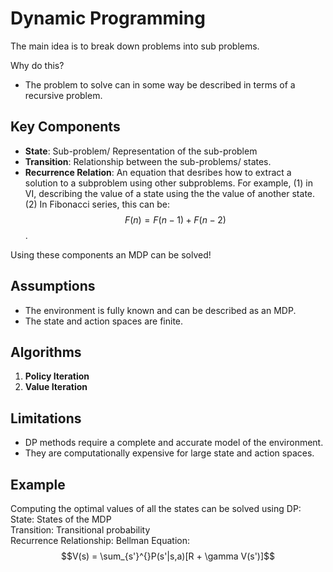 # Dynamic Programming 

The main idea is to break down problems into sub problems. 

Why do this?
- The problem to solve can in some way be described in terms of a recursive problem. 


## Key Components

- **State**: Sub-problem/ Representation of the sub-problem 
- **Transition**: Relationship between the sub-problems/ states.
- **Recurrence Relation**: An equation that desribes how to extract a solution to a subproblem using other subproblems. For example, (1) in VI, describing the value of a state using the the value of another state. (2) In Fibonacci series, this can be: $$F(n)=F(n−1)+F(n−2)$$.

Using these components an MDP can be solved!

## Assumptions

- The environment is fully known and can be described as an MDP.
- The state and action spaces are finite.

## Algorithms

1. **Policy Iteration**
2. **Value Iteration**


## Limitations

- DP methods require a complete and accurate model of the environment.
- They are computationally expensive for large state and action spaces.

## Example

Computing the optimal values of all the states can be solved using DP:
State: States of the MDP \
Transition: Transitional probability \
Recurrence Relationship: Bellman Equation:
                        $$V(s) = \sum_{s'}^{}P(s'|s,a)[R + \gamma V(s')]$$



